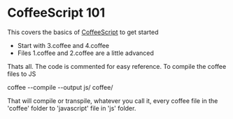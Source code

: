 # CoffeeScript 101

This covers the basics of [CoffeeScript][1] to get started

  - Start with 3.coffee and 4.coffee
  - Files 1.coffee and 2.coffee are a little advanced
  
Thats all. The code is commented for easy reference. To compile the coffee files to JS      

coffee --compile --output js/ coffee/     

That will compile or transpile, whatever you call it, every coffee file in the 'coffee' folder to 'javascript' file in 'js' folder.



[1]: http://coffeescript.org/
